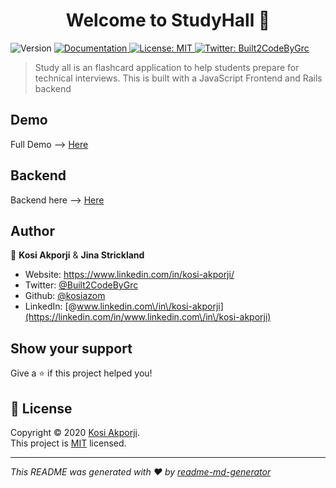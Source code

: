 <h1 align="center">Welcome to StudyHall 👋</h1>
<p>
  <img alt="Version" src="https://img.shields.io/badge/version-0.1.0-blue.svg?cacheSeconds=2592000" />
  <a href="https://github.com/kosiazom/mod3-study-hall-BACKEND" target="_blank">
    <img alt="Documentation" src="https://img.shields.io/badge/documentation-yes-brightgreen.svg" />
  </a>
  <a href="(https://choosealicense.com/licenses/mit/#)" target="_blank">
    <img alt="License: MIT" src="https://img.shields.io/badge/License-MIT-yellow.svg" />
  </a>
  <a href="https://twitter.com/Built2CodeByGrc" target="_blank">
    <img alt="Twitter: Built2CodeByGrc" src="https://img.shields.io/twitter/follow/Built2CodeByGrc.svg?style=social" />
  </a>
</p>

> Study all is an flashcard application to help students prepare for technical interviews. This is built with a JavaScript Frontend and Rails backend

## Demo
Full Demo --> [Here](https://youtu.be/wyz6vUxO1mE)

## Backend
 Backend here --> [Here](https://github.com/kosiazom/mod3-study-hall-BACKEND)

## Author

👤 **Kosi Akporji** & **Jina Strickland**

* Website: https://www.linkedin.com/in/kosi-akporji/
* Twitter: [@Built2CodeByGrc](https://twitter.com/Built2CodeByGrc)
* Github: [@kosiazom](https://github.com/kosiazom)
* LinkedIn: [@www.linkedin.com\/in\/kosi-akporji](https://linkedin.com/in/www.linkedin.com\/in\/kosi-akporji)

## Show your support

Give a ⭐️ if this project helped you!

## 📝 License

Copyright © 2020 [Kosi Akporji](https://github.com/kosiazom).<br />
This project is [MIT]((https://choosealicense.com/licenses/mit/#)) licensed.

***
_This README was generated with ❤️ by [readme-md-generator](https://github.com/kefranabg/readme-md-generator)_
